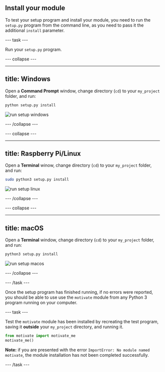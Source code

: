 ## Install your module

To test your setup program and install your module, you need to run the `setup.py` program from the command line, as you need to pass it the additional `install` parameter.

--- task ---

Run your `setup.py` program.

--- collapse ---

---
title: Windows
---

Open a **Command Prompt** window, change directory (`cd`) to your `my_project` folder, and run:

```bash
python setup.py install
```

![run setup windows](images/run_setup_windows.PNG)

--- /collapse ---

--- collapse ---

---
title: Raspberry Pi/Linux
---

Open a **Terminal** winow, change directory (`cd`) to your `my_project` folder, and run:

```bash
sudo python3 setup.py install
```

![run setup linux](images/run_setup_pi.PNG)

--- /collapse ---

--- collapse ---

---
title: macOS
---

Open a **Terminal** window, change directory (`cd`) to your `my_project` folder, and run:

```bash
python3 setup.py install
```

![run setup macos](images/run_setup_macos.PNG)

--- /collapse ---

--- /task ---

Once the setup program has finished running, if no errors were reported, you should be able to use use the `motivate` module from any Python 3 program running on your computer.

--- task ---

Test the `motivate` module has been installed by recreating the test program, saving it **outside** your `my_project` directory, and running it.

```python
from motivate import motivate_me
motivate_me()
```

**Note:** if you are presented with the error `ImportError: No module named motivate`, the module installation has not been completed successfully.

--- /task ---
